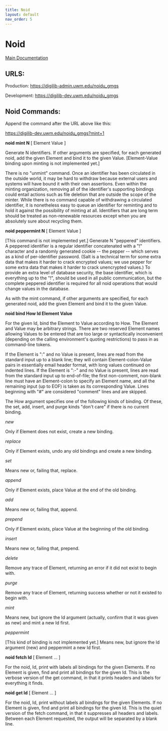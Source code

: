 ```yaml
---
title: Noid
layout: default
nav_order: 5
---
```


# Noid

[Main Documentation](https://metacpan.org/dist/Noid/view/noid)

## URLS:

Production: https://digilib-admin.uwm.edu/noidu_gmgs

Development: https://digilib-dev.uwm.edu/noidu_gmgs

## Noid Commands:

Append the command after the URL above like this:

https://digilib-dev.uwm.edu/noidu_gmgs?mint+1

**noid mint N** [ Element Value ]

Generate N identifiers. If other arguments are specified, for each generated noid, add the given Element and bind it to the given Value. [Element-Value binding upon minting is not implemented yet.]

There is no "unmint" command. Once an identifier has been circulated in the outside world, it may be hard to withdraw because external users and systems will have bound it with their own assertions. Even within the minting organization, removing all of the identifier's supporting bindings could entail actions such as file deletion that are outside the scope of the minter. While there is no command capable of withdrawing a circulated identifier, it is nonetheless easy to queue an identifier for reminting and to hold it against the possibility of minting at all. Identifiers that are long term should be treated as non-renewable resources except when you are absolutely sure about recycling them.

**noid peppermint N** [ Element Value ]

[This command is not implemented yet.] Generate N "peppered" identifiers. A peppered identifier is a regular identifier concatenated with a "!" character and a randomly generated cookie -- the pepper -- which serves as a kind of per-identifier password. (Salt is a technical term for some extra data that makes it harder to crack encrypted values; we use pepper for some extra data that makes it harder to crack unencrypted values.) To provide an extra level of database security, the base identifier, which is everything up to the "!", should be used in all public communication, but the complete peppered identifier is required for all noid operations that would change values in the database.

As with the mint command, if other arguments are specified, for each generated noid, add the given Element and bind it to the given Value.

**noid bind How Id Element Value**

For the given Id, bind the Element to Value according to How. The Element and Value may be arbitrary strings. There are two reserved Element names allowing Values to be entered that are too large or syntactically inconvenient (depending on the calling environment's quoting restrictions) to pass in as command-line tokens.

If the Element is ":" and no Value is present, lines are read from the standard input up to a blank line; they will contain Element-colon-Value pairs in essentially email header format, with long values continued on indented lines. If the Element is ":-" and no Value is present, lines are read from the standard input up to end-of-file; the first non-comment, non-blank line must have an Element-colon to specify an Element name, and all the remaining input (up to EOF) is taken as its corresponding Value. Lines beginning with "#" are considered "comment" lines and are skipped.

The How argument specifies one of the following kinds of binding. Of these, the set, add, insert, and purge kinds "don't care" if there is no current binding.

*new*

Only if Element does not exist, create a new binding.

*replace*

Only if Element exists, undo any old bindings and create a new binding.

*set*

Means new or, failing that, replace.

*append*

Only if Element exists, place Value at the end of the old binding.

*add*

Means new or, failing that, append.

*prepend*

Only if Element exists, place Value at the beginning of the old binding.

*insert*

Means new or, failing that, prepend.

*delete*

Remove any trace of Element, returning an error if it did not exist to begin with.

*purge*

Remove any trace of Element, returning success whether or not it existed to begin with.

*mint*

Means new, but ignore the Id argument (actually, confirm that it was given as new) and mint a new Id first.

*peppermint*

[This kind of binding is not implemented yet.] Means new, but ignore the Id argument (new) and peppermint a new Id first.

**noid fetch Id** [ Element ... ]

For the noid, Id, print with labels all bindings for the given Elements. If no Element is given, find and print all bindings for the given Id. This is the verbose version of the get command, in that it prints headers and labels for everything it finds.

**noid get Id** [ Element ... ]

For the noid, Id, print without labels all bindings for the given Elements. If no Element is given, find and print all bindings for the given Id. This is the quiet version of the fetch command, in that it suppresses all headers and labels. Between each Element requested, the output will be separated by a blank line.
